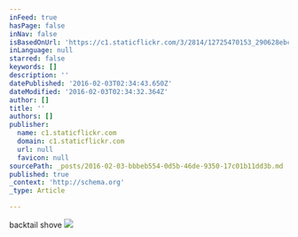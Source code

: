 ```yaml
---
inFeed: true
hasPage: false
inNav: false
isBasedOnUrl: 'https://c1.staticflickr.com/3/2814/12725470153_290628ebc1_o.gif'
inLanguage: null
starred: false
keywords: []
description: ''
datePublished: '2016-02-03T02:34:43.650Z'
dateModified: '2016-02-03T02:34:32.364Z'
author: []
title: ''
authors: []
publisher:
  name: c1.staticflickr.com
  domain: c1.staticflickr.com
  url: null
  favicon: null
sourcePath: _posts/2016-02-03-bbbeb554-0d5b-46de-9350-17c01b11dd3b.md
published: true
_context: 'http://schema.org'
_type: Article

---
```

backtail shove
![](https://c1.staticflickr.com/3/2814/12725470153_290628ebc1_o.gif)